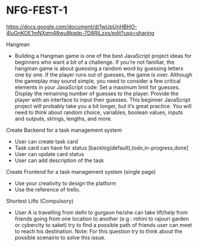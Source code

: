 # NFG-FEST-1
https://docs.google.com/document/d/1wUpUnHBHO-4luGnKOE1mNXqm48wu8kqdp-7D8RiLzxs/edit?usp=sharing

Hangman
- Building a Hangman game is one of the best JavaScript project ideas for beginners who want a bit of a challenge.
If you’re not familiar, the hangman game is about guessing a random word by guessing letters one by one. If the player runs out of guesses, the game is over.
Although the gameplay may sound simple, you need to consider a few critical elements in your JavaScript code:
Set a maximum limit for guesses.
Display the remaining number of guesses to the player.
Provide the player with an interface to input their guesses.
This beginner JavaScript project will probably take you a bit longer, but it’s great practice. You will need to think about random choice, variables, boolean values, inputs and outputs, strings, lengths, and more.


Create Backend for a task management system 
- User can create task card 
- Task card can have for status [backlog(default),todo,in-progress,done]
- User can update card status
- User can add description of the task


Create Frontend for a task management system (single page)
- Use your creativity to design the platform
- Use the reference of trello.



Shortest Lifts (Compulsory)
- User A is travelling from delhi to gurgaon he/she can take lift/help from friends going from one location to another (e.g : rohini to rajouri garden or cybercity to saket) try to find a possible path of friends user can meet to reach his destination.
Note: For this question try to think about the possible scenairio to solve this issue.
